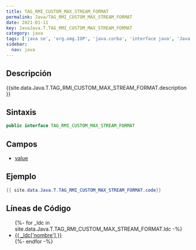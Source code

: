 ```yaml
---
title: TAG_RMI_CUSTOM_MAX_STREAM_FORMAT
permalink: Java/TAG_RMI_CUSTOM_MAX_STREAM_FORMAT
date: 2021-01-11
key: JavaJava.T.TAG_RMI_CUSTOM_MAX_STREAM_FORMAT
category: java
tags: ['java se', 'org.omg.IOP', 'java.corba', 'interface java', 'Java 1.0']
sidebar: 
  nav: java
---
```


## Descripción
{{site.data.Java.T.TAG_RMI_CUSTOM_MAX_STREAM_FORMAT.description }}

## Sintaxis
~~~java
public interface TAG_RMI_CUSTOM_MAX_STREAM_FORMAT
~~~

## Campos
* [value](/Java/TAG_RMI_CUSTOM_MAX_STREAM_FORMAT/value)

## Ejemplo
~~~java
{{ site.data.Java.T.TAG_RMI_CUSTOM_MAX_STREAM_FORMAT.code}}
~~~

## Líneas de Código
<ul>
{%- for _ldc in site.data.Java.T.TAG_RMI_CUSTOM_MAX_STREAM_FORMAT.ldc -%}
   <li>
       <a href="{{_ldc['url'] }}">{{ _ldc['nombre'] }}</a>
   </li>
{%- endfor -%}
</ul>
